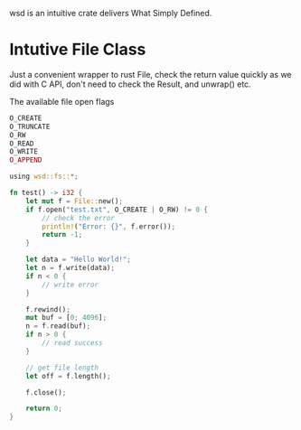 wsd is an intuitive crate delivers What Simply Defined.


# Intutive File Class

Just a convenient wrapper to rust File, check the return value quickly as we did with C API, don't need to check the Result, and unwrap() etc.

The available file open flags
```rust
O_CREATE
O_TRUNCATE
O_RW
O_READ
O_WRITE
O_APPEND
```

```rust
using wsd::fs::*;

fn test() -> i32 {
    let mut f = File::new();
    if f.open("test.txt", O_CREATE | O_RW) != 0 {
        // check the error
        println!("Error: {}", f.error());
        return -1;
    }

    let data = "Hello World!";
    let n = f.write(data);
    if n < 0 {
        // write error
    }

    f.rewind();
    mut buf = [0; 4096];
    n = f.read(buf);
    if n > 0 {
        // read success        
    }

    // get file length
    let off = f.length();

    f.close();

    return 0;
} 

```